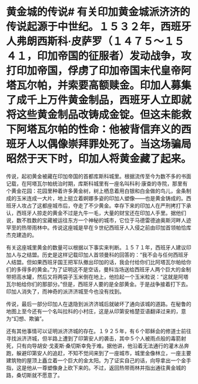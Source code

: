 # 黄金城的传说# 有关印加黄金城派济济的传说起源于中世纪。１５３２年，西班牙人弗朗西斯科·皮萨罗（１４７５～１５４１，印加帝国的征服者）发动战争，攻打印加帝国，俘虏了印加帝国末代皇帝阿塔瓦尔帕，并索要高额赎金。印加人募集了成千上万件黄金制品，西班牙人立即就将这些黄金制品改铸成金锭。但这未能救下阿塔瓦尔帕的性命：他被背信弃义的西班牙人以偶像崇拜罪处死了。当这场骗局昭然于天下时，印加人将黄金藏了起来。 

 传说，起初黄金被藏在印加帝国的首都库斯科城里。根据流传至今为数不多的书面记载，在阿塔瓦尔帕统治时期，库斯科城里有一座名叫科利·康查的寺院，那里有个黄金花园：花园里种着许多黄金树，树上栖息着用白银和白金做的鸟儿，金条制成的玉米连成一大片，地上挺立着婀娜多姿的印加人塑像——也是黄金铸成的。西班牙人攻占了这都座城市后，夺走了不少黄金。幸存下来的印加人在严刑拷打下承认，西班牙人掠走的黄金不过是九牛一毛，大量的财宝还在印加人手里。据他们说，数不胜数的宝藏被运往东方一个神秘的城市，它位于马德雷德迪奥斯河畔人迹罕至的热带雨林中。传说这座城是早在９世纪西班牙人入侵之前由印加首领帕恰库杰克建造的。 

 有关这座城里黄金的数量可以根据以下事实来判断。１５７１年，西班牙人建议印加人与之结盟。历史是这样记载印加人首领曼科的回答的：“我不会与任何西班牙人结盟。但如果西班牙国王把军队撤出印加的话，我会付给你们比阿塔瓦尔帕给你们的多得多的黄金。”为了证明这不是空话，曼科当场送给西班牙人两个巨大的金制带把高水罐，然后又将两袋子玉米倒在地上，他捡起一个玉米粒说：“这就是阿塔瓦尔帕给你们的那部分。”但是，西班牙人要的是全部黄金。于是战争接着打下去。印加人消失了，而神奇的派济济城至今也没有找到。 

 传说，最后一部分印加人在退隐到派济济城后就破坏了通向该城的道路。在秘鲁的地图上至今还有一个名叫拉科的小村庄，这是从印第安格楚亚语翻译过来的，意为“幻想、欺骗”。 

 还有其他事情可以证明派济济城的存在。１９２５年，有６个耶稣会的修道士前往寻找派济济城，但半路上遭到了印第安人的袭击，其中５个人被雨点般的毒箭射死，只有向导胡安·戈麦斯·桑切斯幸免于难。据他讲，他沿着无法通行的灌木丛奔跑，躲避印第安人的追赶，不知不觉间来到了一座城市，城里金像林立，一座主要建筑物的屋顶上矗立着一个巨大的金太阳。为了证实自己的话，向导拿出一个金手指，这是他从一尊塑像身上砍下来的。不过，返回热带雨林并指出通往黄金城的路，桑切斯就不愿意了。
  